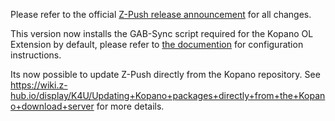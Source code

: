 Please refer to the official [Z-Push release announcement](http://z-push.org/z-push-2-3-8-final-released/) for all
changes.

This version now installs the GAB-Sync script required for the Kopano OL Extension by default, please refer to [the documention](https://wiki.z-hub.io/x/z4Aa) for configuration instructions.

Its now possible to update Z-Push directly from the Kopano repository. See https://wiki.z-hub.io/display/K4U/Updating+Kopano+packages+directly+from+the+Kopano+download+server for more details.
